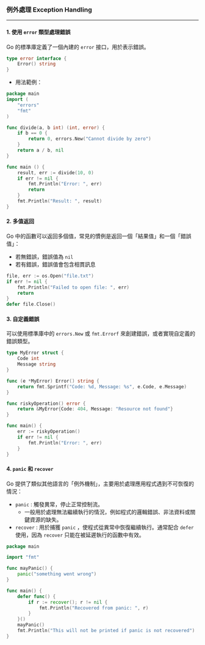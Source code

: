 
### 例外處理 Exception Handling
---
#### 1. 使用 `error` 類型處理錯誤
Go 的標準庫定義了一個內建的 `error` 接口，用於表示錯誤。
```go
type error interface {
	Error() string
}
```
- 用法範例：
```go
package main
import (
	"errors"
	"fmt"
)

func divide(a, b int) (int, error) {
	if b == 0 {
		return 0, errors.New("Cannot divide by zero")
	}
	return a / b, nil
}

func main () {
	result, err := divide(10, 0)
	if err != nil {
		fmt.Println("Error: ", err)
		return
	}
	fmt.Println("Result: ", result)
}
```
#### 2. 多值返回
Go 中的函數可以返回多個值，常見的慣例是返回一個「結果值」和一個「錯誤值」：
- 若無錯誤，錯誤值為 `nil`
- 若有錯誤，錯誤值會包含相貫訊息
```go
file, err := os.Open("file.txt")
if err != nil {
	fmt.Println("Failed to open file: ", err)
	return
}
defer file.Close()
```
#### 3. 自定義錯誤
可以使用標準庫中的 `errors.New` 或 `fmt.Errorf` 來創建錯誤，或者實現自定義的錯誤類型。
```go
type MyError struct {
	Code int
	Message string
}

func (e *MyError) Error() string {
	return fmt.Sprintf("Code: %d, Message: %s", e.Code, e.Message)
}

func riskyOperation() error {
	return &MyError{Code: 404, Message: "Resource not found"}
}

func main() {
	err := riskyOperation()
	if err != nil {
		fmt.Println("Error: ", err)
	}
}
```
#### 4. `panic` 和 `recover` 
Go 提供了類似其他語言的「例外機制」，主要用於處理應用程式遇到不可恢復的情況：
- `panic` : 觸發異常，停止正常控制流。
	- 一般用於處理無法繼續執行的情況，例如程式的邏輯錯誤、非法資料或關鍵資源的缺失。
- `recover` : 用於捕獲 `panic` ，使程式從異常中恢復繼續執行。通常配合 `defer` 使用，因為 `recover` 只能在被延遲執行的函數中有效。
```go
package main

import "fmt"

func mayPanic() {
	panic("something went wrong")
}

func main() {
	defer func() {
		if r := recover(); r != nil {
			fmt.Println("Recovered from panic: ", r)
		}
	}()
	mayPanic()
	fmt.Println("This will not be printed if panic is not recovered")
}
```
